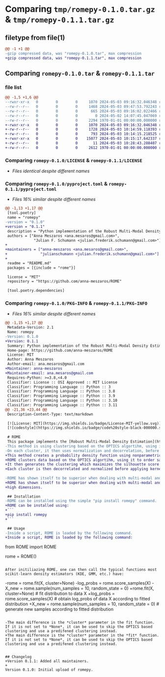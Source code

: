 # Comparing `tmp/romepy-0.1.0.tar.gz` & `tmp/romepy-0.1.1.tar.gz`

## filetype from file(1)

```diff
@@ -1 +1 @@
-gzip compressed data, was "romepy-0.1.0.tar", max compression
+gzip compressed data, was "romepy-0.1.1.tar", max compression
```

## Comparing `romepy-0.1.0.tar` & `romepy-0.1.1.tar`

### file list

```diff
@@ -1,5 +1,6 @@
--rwxr-xr-x   0        0        0     1070 2024-05-03 09:16:32.046348 romepy-0.1.0/LICENSE
--rw-r--r--   0        0        0     1468 2024-05-03 09:47:53.792243 romepy-0.1.0/README.md
--rw-r--r--   0        0        0      665 2024-05-03 09:16:02.022466 romepy-0.1.0/pyproject.toml
--rw-r--r--   0        0        0        0 2024-05-02 14:07:45.047069 romepy-0.1.0/rome/__init__.py
--rw-r--r--   0        0        0     2294 1970-01-01 00:00:00.000000 romepy-0.1.0/PKG-INFO
+-rwxr-xr-x   0        0        0     1070 2024-05-03 09:16:32.046348 romepy-0.1.1/LICENSE
+-rw-r--r--   0        0        0     1728 2024-05-03 10:14:59.118393 romepy-0.1.1/README.md
+-rw-r--r--   0        0        0      793 2024-05-03 10:14:15.218525 romepy-0.1.1/pyproject.toml
+-rwxr-xr-x   0        0        0    15077 2024-05-03 10:15:17.642337 romepy-0.1.1/rome/ROME.py
+-rw-r--r--   0        0        0       11 2024-05-03 10:28:43.288407 romepy-0.1.1/rome/__init__.py
+-rw-r--r--   0        0        0     2612 1970-01-01 00:00:00.000000 romepy-0.1.1/PKG-INFO
```

### Comparing `romepy-0.1.0/LICENSE` & `romepy-0.1.1/LICENSE`

 * *Files identical despite different names*

### Comparing `romepy-0.1.0/pyproject.toml` & `romepy-0.1.1/pyproject.toml`

 * *Files 16% similar despite different names*

```diff
@@ -1,13 +1,17 @@
 [tool.poetry]
 name = "romepy"
-version = "0.1.0"
+version = "0.1.1"
 description = "Python implementation of the Robust Multi-Modal Density Estimator (ROME)"
 authors = ["Anna Meszaros <ana.mesaros@gmail.com>",
             "Julian F. Schumann <julian.frederik.schumann@gmail.com>"]
+
+maintainers = ["anna-meszaros <ana.mesaros@gmail.com>",
+               "julianschumann <julian.frederik.schumann@gmail.com>"]
+
 readme = "README.md"
 packages = [{include = "rome"}]
 
 license = "MIT"
 repository = "https://github.com/anna-meszaros/ROME"
 
 [tool.poetry.dependencies]
```

### Comparing `romepy-0.1.0/PKG-INFO` & `romepy-0.1.1/PKG-INFO`

 * *Files 16% similar despite different names*

```diff
@@ -1,15 +1,17 @@
 Metadata-Version: 2.1
 Name: romepy
-Version: 0.1.0
+Version: 0.1.1
 Summary: Python implementation of the Robust Multi-Modal Density Estimator (ROME)
 Home-page: https://github.com/anna-meszaros/ROME
 License: MIT
 Author: Anna Meszaros
 Author-email: ana.mesaros@gmail.com
+Maintainer: anna-meszaros
+Maintainer-email: ana.mesaros@gmail.com
 Requires-Python: >=3.8,<4.0
 Classifier: License :: OSI Approved :: MIT License
 Classifier: Programming Language :: Python :: 3
 Classifier: Programming Language :: Python :: 3.8
 Classifier: Programming Language :: Python :: 3.9
 Classifier: Programming Language :: Python :: 3.10
 Classifier: Programming Language :: Python :: 3.11
@@ -21,36 +23,44 @@
 Description-Content-Type: text/markdown
 
 [![License: MIT](https://img.shields.io/badge/License-MIT-yellow.svg)](https://opensource.org/licenses/MIT)
 [![codestyle](https://img.shields.io/badge/code%20style-black-000000.svg)](https://github.com/psf/black)
 
 # ROME
 This package implements the [Robust Multi-Modal Density Estimation](https://arxiv.org/abs/2401.10566). 
-This method is using clustering based on the OPTICS algortihm, using is to order sample points based on rechability analysis, based on which the clustering which maximizes the silhuette is selected.
-On each cluster, it then uses normalization and decorrelation, before fitting applying simple KDE to it.
+This method creates a probability density function using nonparametric methods.
+ROME clusters data based on the OPTICS algortihm, using it to order sample points based on rechability analysis.
+It then generates the clustering which maximizes the silhouette score.
+Each cluster is then decorrelated and normalized before applying kernel density estimation.
 
-ROME has shown itself to be superior when dealing with multi-modal and highly corrolated distributions.
+ROME has shown itself to be superior when dealing with multi-modal and highly correlated distributions, especially for
+high dimensions.
 
 ## Installation
-ROME can be installed using the simple "pip install romepy" command.
+ROME can be installed using:
+```
+pip install romepy
+```
 
 ## Usage
-Inside a script, ROME is loaded by the following command.
+Inside a script, ROME is loaded by the following command:
 ```
 from ROME import ROME
 
 rome = ROME()
 ```
 
 After initiliazing ROME, one can then call the typical functions most scikit-learn density estimators (KDE, GMM, etc.) have:
 ```
-rome = rome.fit(X, cluster=None)
-log_probs = rome.score_samples(X)
-X_new = rome.sample(num_samples = 10, random_state = 0)
+rome.fit(X, cluster=None) # fit distribution to data X
+log_probs = rome.score_samples(X) # obtain log_probs of data X according to fitted distribution
+X_new = rome.sample(num_samples = 10, random_state = 0) # generate new samples according to fitted distribution
 ```
 
-The main difference is the *cluster* parameter in the fit function. If it is not set to *None*, it can be used to skip the OPTICS based clustering and use a predifened clustering instead.
+The main difference is the *cluster* parameter in the *fit* function. If it is not set to *None*, it can be used to skip the OPTICS based clustering and use a predifened clustering instead.
 
 
 ## Changelog
+Version 0.1.1: Added all maintainers.
+
 Version 0.1.0: Initial upload of romepy.
```

